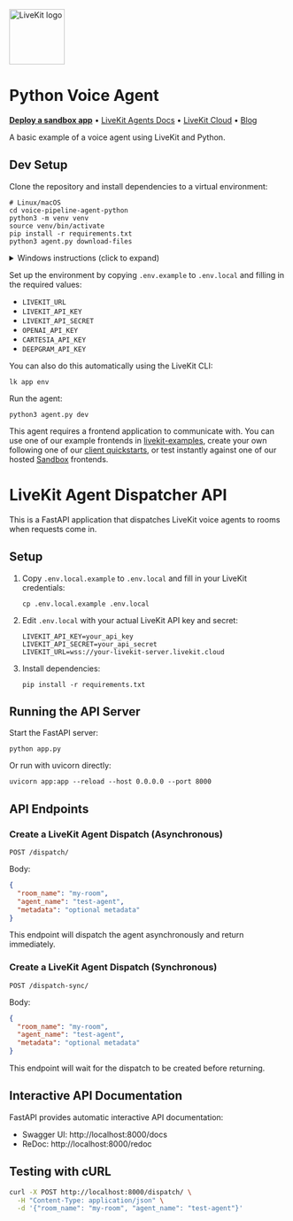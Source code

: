 <a href="https://livekit.io/">
  <img src="./.github/assets/livekit-mark.png" alt="LiveKit logo" width="100" height="100">
</a>

# Python Voice Agent

<p>
  <a href="https://cloud.livekit.io/projects/p_/sandbox"><strong>Deploy a sandbox app</strong></a>
  •
  <a href="https://docs.livekit.io/agents/overview/">LiveKit Agents Docs</a>
  •
  <a href="https://livekit.io/cloud">LiveKit Cloud</a>
  •
  <a href="https://blog.livekit.io/">Blog</a>
</p>

A basic example of a voice agent using LiveKit and Python.

## Dev Setup

Clone the repository and install dependencies to a virtual environment:

```console
# Linux/macOS
cd voice-pipeline-agent-python
python3 -m venv venv
source venv/bin/activate
pip install -r requirements.txt
python3 agent.py download-files
```

<details>
  <summary>Windows instructions (click to expand)</summary>
  
```cmd
:: Windows (CMD/PowerShell)
cd voice-pipeline-agent-python
python3 -m venv venv
venv\Scripts\activate
pip install -r requirements.txt
```
</details>


Set up the environment by copying `.env.example` to `.env.local` and filling in the required values:

- `LIVEKIT_URL`
- `LIVEKIT_API_KEY`
- `LIVEKIT_API_SECRET`
- `OPENAI_API_KEY`
- `CARTESIA_API_KEY`
- `DEEPGRAM_API_KEY`

You can also do this automatically using the LiveKit CLI:

```console
lk app env
```

Run the agent:

```console
python3 agent.py dev
```

This agent requires a frontend application to communicate with. You can use one of our example frontends in [livekit-examples](https://github.com/livekit-examples/), create your own following one of our [client quickstarts](https://docs.livekit.io/realtime/quickstarts/), or test instantly against one of our hosted [Sandbox](https://cloud.livekit.io/projects/p_/sandbox) frontends.

# LiveKit Agent Dispatcher API

This is a FastAPI application that dispatches LiveKit voice agents to rooms when requests come in.

## Setup

1. Copy `.env.local.example` to `.env.local` and fill in your LiveKit credentials:
   ```
   cp .env.local.example .env.local
   ```

2. Edit `.env.local` with your actual LiveKit API key and secret:
   ```
   LIVEKIT_API_KEY=your_api_key
   LIVEKIT_API_SECRET=your_api_secret
   LIVEKIT_URL=wss://your-livekit-server.livekit.cloud
   ```

3. Install dependencies:
   ```
   pip install -r requirements.txt
   ```

## Running the API Server

Start the FastAPI server:

```
python app.py
```

Or run with uvicorn directly:

```
uvicorn app:app --reload --host 0.0.0.0 --port 8000
```

## API Endpoints

### Create a LiveKit Agent Dispatch (Asynchronous)

```
POST /dispatch/
```

Body:
```json
{
  "room_name": "my-room",
  "agent_name": "test-agent",
  "metadata": "optional metadata"
}
```

This endpoint will dispatch the agent asynchronously and return immediately.

### Create a LiveKit Agent Dispatch (Synchronous)

```
POST /dispatch-sync/
```

Body:
```json
{
  "room_name": "my-room",
  "agent_name": "test-agent",
  "metadata": "optional metadata"
}
```

This endpoint will wait for the dispatch to be created before returning.

## Interactive API Documentation

FastAPI provides automatic interactive API documentation:

- Swagger UI: http://localhost:8000/docs
- ReDoc: http://localhost:8000/redoc

## Testing with cURL

```bash
curl -X POST http://localhost:8000/dispatch/ \
  -H "Content-Type: application/json" \
  -d '{"room_name": "my-room", "agent_name": "test-agent"}'
```
